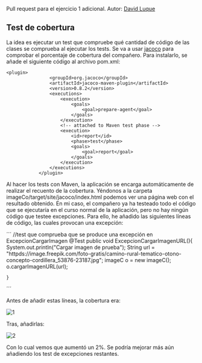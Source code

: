 Pull request para el ejercicio 1 adicional.
Autor: [David Luque](https://github.com/davidluque1)


## Test de cobertura

La idea es ejecutar un test que compruebe qué cantidad de código de las clases se comprueba al ejecutar los tests. Se va a usar [jacoco](https://www.jacoco.org/jacoco/trunk/index.html) para comprobar el porcentaje de cobertura del compañero. Para instalarlo, se añade el siguiente código al archivo pom.xml:

~~~~
<plugin>
				<groupId>org.jacoco</groupId>
				<artifactId>jacoco-maven-plugin</artifactId>
				<version>0.8.2</version>
				<executions>
					<execution>
						<goals>
							<goal>prepare-agent</goal>
						</goals>
					</execution>
					<!-- attached to Maven test phase -->
					<execution>
						<id>report</id>
						<phase>test</phase>
						<goals>
							<goal>report</goal>
						</goals>
					</execution>
				</executions>
			</plugin>
~~~~

Al hacer los tests con Maven, la aplicación se encarga automáticamente de realizar el recuento de la cobertura. Yéndonos a la carpeta imageCo/target/site/jacoco/index.html podemos ver una página web con el resultado obtenido. En mi caso, el compañero ya ha testeado todo el código que se ejecutaría en el curso normal de la aplicación, pero no hay ningún código que testee excepciones. Para ello, he añadido las siguientes líneas de código, las cuales provocan una excepción:

´´´
//test que comprueba que se produce una excepción en ExcepcionCargarImagen
    @Test
    public void ExcepcionCargarImagenURL(){
        System.out.println("Cargar imagen de prueba");
        String url = "httpds://image.freepik.com/foto-gratis/camino-rural-tematico-otono-concepto-cordillera_53876-23187.jpg";
        imageC o = new imageC();
        o.cargarImagenURL(url);
        
    }
´´´

Antes de añadir estas líneas, la cobertura era:

![1](https://github.com/davidluque1/RepoPruebas/blob/master/antes_jacoco.png)

Tras, añadirlas:

![2](https://github.com/davidluque1/RepoPruebas/blob/master/despues_jacoco.png)

Con lo cual vemos que aumentó un 2%. Se podría mejorar más aún añadiendo los test de excepciones restantes.

